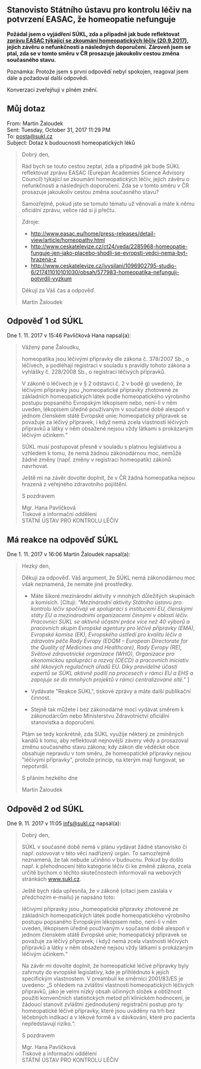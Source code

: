 Stanovisto Státního ústavu pro kontrolu léčiv na potvrzení EASAC, že homeopatie nefunguje
-----------------------------------------------------------------------------------------

**Požádal jsem o vyjádření SÚKL, zda a případně jak bude reflektovat
[zprávu EASAC týkající se zkoumání homeopatických léčiv (20.9.2017)](http://www.easac.eu/home/press-releases/detail-view/article/homeopathy.html),
jejich závěru o nefunkčnosti a následných doporučení. 
Zároveň jsem se ptal, zda se v tomto směru v ČR prosazuje jakoukoliv cestou změna současného stavu.**

Poznámka: Protože jsem s první odpovědí nebyl spokojen, reagoval jsem dále a požadoval další odpovědi.

Konverzaci zveřejňuji v plném znění.


Můj dotaz
---------

From: Martin Žaloudek  
Sent: Tuesday, October 31, 2017 11:29 PM  
To: posta@sukl.cz  
Subject: Dotaz k budoucnosti homeopatických léků  
 
> Dobrý den,
> 
> Rád bych se touto cestou zeptal, zda a případně jak bude SÚKL reflektovat zprávu EASAC (Eurepan Academies Science Advisory Council) týkající se zkoumání homeopatických léčiv, jejich závěru o nefunkčnosti a následných doporučení. Zda se v tomto směru v ČR prosazuje jakoukoliv cestou změna současného stavu?
> 
> Samozřejmě, pokud jste se tomuto tématu už věnovali a máte k němu oficiální zprávu, velice rád si ji přečtu.
> 
> Zdroje:
> - http://www.easac.eu/home/press-releases/detail-view/article/homeopathy.html
> - http://www.ceskatelevize.cz/ct24/veda/2285968-homeopatie-funguje-jen-jako-placebo-shodli-se-evropsti-vedci-nema-byt-hrazena-z
> - http://www.ceskatelevize.cz/ivysilani/1096902795-studio-6/217411010101030/obsah/577983-homeopatika-nefunguji-potvrdil-vyzkum
> 
> Děkuji za Váš čas a odpověď.
> 
> Martin Žaloudek  


Odpověď 1 od SÚKL
-----------------
 
Dne 1. 11. 2017 v 15:46 Pavlíčková Hana napsal(a):

> Vážený pane Žaloudku,
> 
> homeopatika jsou léčivými přípravky dle zákona č. 378/2007 Sb., o léčivech, a podléhají registraci v souladu s pravidly tohoto zákona a vyhlášky č. 228/2008 Sb., o registraci léčivých přípravků.
> 
> V zákoně o léčivech je v § 2 odstavci č. 2 v bodě g) uvedeno, že léčivými přípravky jsou „homeopatické přípravky zhotovené ze základních homeopatických látek podle homeopatického výrobního postupu popsaného Evropským lékopisem nebo, není-li v něm uveden, lékopisem úředně používaným v současné době alespoň v jednom členském státě Evropské unie; homeopatický přípravek se považuje za léčivý přípravek, i když nemá zcela vlastnosti léčivých přípravků a látky v něm obsažené nejsou vždy látkami s prokázaným léčivým účinkem.“
> 
> SÚKL musí postupovat přesně v souladu s platnou legislativou a vzhledem k tomu, že nemá žádnou zákonodárnou moc, nemůže žádné změny (např. změny v registraci homeopatik) zákonů navrhovat.
> 
> Ještě mi na závěr dovolte doplnit, že v ČR žádná homeopatika nejsou hrazená z veřejného zdravotního pojištění.
> 
> S pozdravem
> 
> Mgr. Hana Pavlíčková  
> Tiskové a informační oddělení  
> STÁTNÍ ÚSTAV PRO KONTROLU LÉČIV
 
 
Má reakce na odpověď SÚKL
-------------------------

Dne 1. 11. 2017 v 16:06 Martin Žaloudek napsal(a):

> Hezký den,
> 
> Děkuji za odpověď. Váš argument, že SÚKL nemá zákonodárnou moc však neznamená, že nemáte jiné prostředky.
> 
> - Máte šikoré mezinárodní aktivity v mnohých důležitých skupinách a komisích. \[Cituji: _"Mezinárodní aktivity Státního ústavu pro kontrolu léčiv spočívají ve spolupráci s institucemi EU, členskými státy EU a mezinárodními organizacemi činnými v oblasti léčiv. Pracovníci SÚKL se aktivně účastní  práce více než 40 výborů a pracovních skupin Evropské agentury pro léčivé přípravky (EMA), Evropské komise (EK), Evropského ústředí pro kvalitu léčiv a zdravotní péče Rady Evropy (EDQM – European Directorate for the Quality of Medicines and Healthcare), Rady Evropy (RE), Světové zdravotnické organizace (WHO), Organizace pro ekonomickou spolupráci a rozvoj (OECD) a pracovních iniciativ sítě lékových regulačních úřadů EU. Díky pravidelné účasti expertů se SÚKL aktivně podílí na procesech v rámci EU a EHS a zapojuje se do mnohých projektů v rámci centralizované sítě."_ \]
> 
> - Vydávate "Reakce SÚKL", tiskové zprávy a máte další publikační činnost. 
> 
> - Stejně tak můžete i bez zákonodárné moci vydávat směrem k zákonodárcům nebo Ministerstvu Zdravotnictví oficiální stanovistka a doporučení.
> 
> Ptám se tedy konkrétně, zda SÚKL využije některý ze zmíněných kanálů k tomu, aby reflektovat nejnovější závery vědy a prosazoval změnu současného stavu zákona; kdy zákon dle věděcké obce obsahuje nepravdu v tom směru, že homeopatické přípravky nejsou "léčivými přípravky", protože princip, na kterým  mají fungovat, se nepotvrdil.
> 
> S přáním hezkého dne
>  
> Martin Žaloudek


Odpověd 2 od SÚKL
-----------------

Dne 9. 11. 2017 v 11:05 infs@sukl.cz napsal(a):

> Dobrý den,
>
> SÚKL v současné době nemá v plánu vydávat žádné stanovisko či např. oslovovat v této věci nadřízený orgán. To samozřejmě neznamená, že tak nebude učiněno v budoucnu. Pokud by došlo např. k přehodnocení této kategorie léčiv či ke změně zákona, zcela určitě bychom o těchto skutečnostech informovali na webových stránkách www.sukl.cz.  
>
> Ještě bych ráda upřesnila, že v zákoně (citaci jsem zaslala v předchozím e-mailu) je napsáno toto:
>
> léčivými přípravky jsou „homeopatické přípravky zhotovené ze základních homeopatických látek podle homeopatického výrobního postupu popsaného Evropským lékopisem nebo, není-li v něm uveden, lékopisem úředně používaným v současné době alespoň v jednom členském státě Evropské unie; homeopatický přípravek se považuje za léčivý přípravek, i když nemá zcela vlastnosti léčivých přípravků a látky v něm obsažené nejsou vždy látkami s prokázaným léčivým účinkem.“
>
> Na závěr mi dovolte doplnit, že homeopatické léčivé přípravky byly zahrnuty do evropské legislativy, kde je přihlédnuto k jejich specifickým vlastnostem. V preambuli ke směrnici 2001/83/ES je uvedeno: „S ohledem na zvláštní vlastnosti homeopatických léčivých přípravků, jako je velmi nízký obsah účinných složek a obtížnost použití konvenčních statistických metod při klinickém hodnocení, je žádoucí stanovit zvláštní zjednodušený registrační postup pro ty homeopatické léčivé přípravky, které jsou uváděny na trh bez léčebných indikací a v lékové formě a v dávkování, které pro pacienta nepředstavují riziko.“.
>
> S pozdravem
>
> Mgr. Hana Pavlíčková  
> Tiskové a informační oddělení  
> STÁTNÍ ÚSTAV PRO KONTROLU LÉČIV